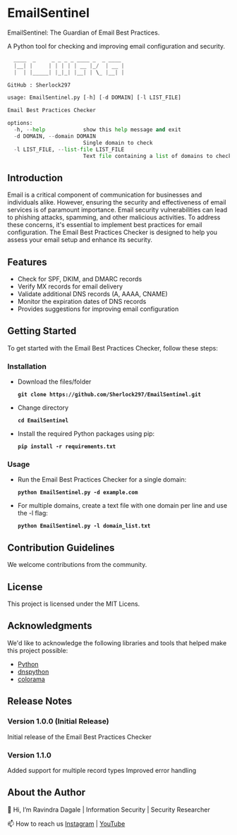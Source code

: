 # EmailSentinel
EmailSentinel: The Guardian of Email Best Practices.

A Python tool for checking and improving email configuration and security.

```python EmailSentinel.py -h
  ____  _     _ _ _ _ ____ _  _ ____ 
  |__| |     | | | | | __ |_/  | __ |
  |  | |_____| |_|_| |__| | \_ |__| |

GitHub : Sherlock297

usage: EmailSentinel.py [-h] [-d DOMAIN] [-l LIST_FILE]

Email Best Practices Checker

options:
  -h, --help            show this help message and exit
  -d DOMAIN, --domain DOMAIN
                        Single domain to check
  -l LIST_FILE, --list-file LIST_FILE
                        Text file containing a list of domains to check
```                                                                                              

## Introduction

Email is a critical component of communication for businesses and individuals alike. However, ensuring the security and effectiveness of email services is of paramount importance. Email security vulnerabilities can lead to phishing attacks, spamming, and other malicious activities. To address these concerns, it's essential to implement best practices for email configuration. The Email Best Practices Checker is designed to help you assess your email setup and enhance its security.

## Features

- Check for SPF, DKIM, and DMARC records
- Verify MX records for email delivery
- Validate additional DNS records (A, AAAA, CNAME)
- Monitor the expiration dates of DNS records
- Provides suggestions for improving email configuration

## Getting Started

To get started with the Email Best Practices Checker, follow these steps:

### Installation

- Download the files/folder

  **```git clone https://github.com/Sherlock297/EmailSentinel.git```**

- Change directory

  **```cd EmailSentinel```**

- Install the required Python packages using pip:

  **```pip install -r requirements.txt```**

### Usage
- Run the Email Best Practices Checker for a single domain:

  **```python EmailSentinel.py -d example.com```**

- For multiple domains, create a text file with one domain per line and use the -l flag:

  **```python EmailSentinel.py -l domain_list.txt```**

## Contribution Guidelines
We welcome contributions from the community.

## License
This project is licensed under the MIT Licens.

## Acknowledgments
We'd like to acknowledge the following libraries and tools that helped make this project possible:
* [Python](https://www.python.org/)
* [dnspython](https://pypi.org/project/dnspython/)
* [colorama](https://pypi.org/project/colorama/)

## Release Notes

### Version 1.0.0 (Initial Release)
Initial release of the Email Best Practices Checker

### Version 1.1.0
Added support for multiple record types
Improved error handling

## About the Author
👋 Hi, I’m Ravindra Dagale | Information Security | Security Researcher

📫 How to reach us [Instagram](https://www.instagram.com/Infosec97/) | [YouTube](https://www.youtube.com/c/RavindraDagale)
